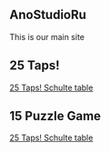 
## AnoStudioRu
This is our main site
## 25 Taps!
[25 Taps! Schulte table](https://play.google.com/store/apps/details?id=com.anostudio.a25taps)
## 15 Puzzle Game
[25 Taps! Schulte table](https://play.google.com/store/apps/details?id=com.anostudio.numbersort)
